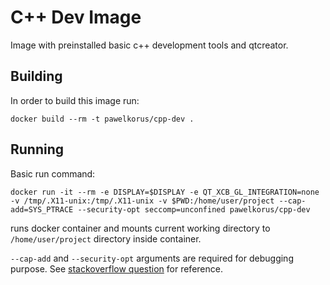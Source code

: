 # C++ Dev Image

Image with preinstalled basic c++ development tools and qtcreator.

## Building

In order to build this image run:
```
docker build --rm -t pawelkorus/cpp-dev .
```

## Running

Basic run command:
```
docker run -it --rm -e DISPLAY=$DISPLAY -e QT_XCB_GL_INTEGRATION=none -v /tmp/.X11-unix:/tmp/.X11-unix -v $PWD:/home/user/project --cap-add=SYS_PTRACE --security-opt seccomp=unconfined pawelkorus/cpp-dev
```
runs docker container and mounts current working directory to `/home/user/project` directory inside container.

`--cap-add` and `--security-opt` arguments are required for debugging purpose. See [stackoverflow question](https://stackoverflow.com/questions/35860527/warning-error-disabling-address-space-randomization-operation-not-permitted
) for reference.